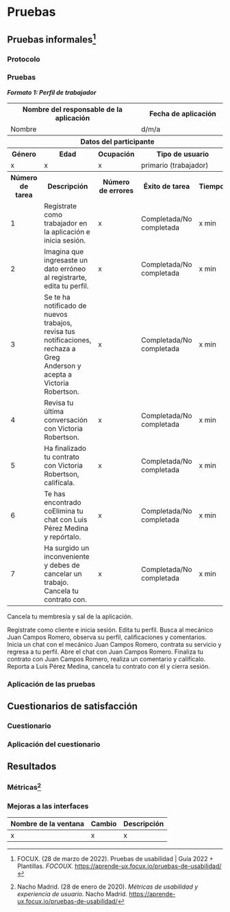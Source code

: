 # Pruebas
## Pruebas informales[^1]
### Protocolo

### Pruebas

***Formato 1: Perfil de trabajador***

<table align=center>  
   <tr>  
      <th colspan=3>Nombre del responsable de la aplicación</th>  
      <th colspan=2>Fecha de aplicación</th> 
   </tr> 
    <tr>  
      <td colspan=3>Nombre</td>  
       <td>d/m/a</td> 
   </tr> 
   <tr>  
      <th colspan=5>Datos del participante</td> 
   </tr> 
    <tr>  
      <th>Género</th>  
      <th>Edad</th>
      <th>Ocupación</th>     
      <th colspan=2>Tipo de usuario</th>           
   </tr> 
    <tr>  
      <td>x</td>  
       <td>x</td>
      <td>x</td>
      <td colspan=2>primario (trabajador)</td>  
   </tr> 
     <tr>  
      <th>Número de tarea</th> 
     <th>Descripción</th>
     <th>Número de errores</th>
     <th>Éxito de tarea</th>   
     <th>Tiempo</th>   
   </tr> 
    <tr>  
      <td>1</td> 
      <td>Regístrate como trabajador en la aplicación e inicia sesión. </td>
       <td>x</td>
       <td>Completada/No completada</td>
       <td>x min</td>              
   </tr>
    <tr>  
      <td>2</td> 
      <td>Imagina que ingresaste un dato erróneo al registrarte, edita tu perfil.</td>
       <td>x</td>
       <td>Completada/No completada</td>
       <td>x min</td>              
   </tr>
    <tr>  
      <td>3</td> 
      <td>Se te ha notificado de nuevos trabajos, revisa tus notificaciones, rechaza a Greg Anderson y  acepta a Victoria Robertson. </td>
       <td>x</td>
       <td>Completada/No completada</td>
       <td>x min</td>              
   </tr>
   <tr>  
      <td>4</td> 
      <td>Revisa tu última conversación con Victoria Robertson. </td>
       <td>x</td>
       <td>Completada/No completada</td>
       <td>x min</td>              
   </tr>
   <tr>  
      <td>5</td> 
      <td>Ha finalizado tu contrato con Victoria Robertson, califícala.  </td>
       <td>x</td>
       <td>Completada/No completada</td>
       <td>x min</td>              
   </tr>
   <tr>  
      <td>6</td> 
      <td>Te has encontrado coElimina tu chat con Luis Pérez Medina y repórtalo. </td>
       <td>x</td>
       <td>Completada/No completada</td>
       <td>x min</td>              
   </tr>
   <tr>  
      <td>7</td> 
      <td>Ha surgido un inconveniente y debes de cancelar un trabajo. Cancela tu contrato con.  </td>
       <td>x</td>
       <td>Completada/No completada</td>
       <td>x min</td>              
   </tr>
 </table>
 





Cancela tu membresía y sal de la aplicación. 


Regístrate como cliente e inicia sesión.
Edita tu perfil. 
Busca al mecánico Juan Campos Romero, observa su perfil, calificaciones y comentarios. 
Inicia un chat con el mecánico Juan Campos Romero, contrata su servicio y regresa a tu perfil. 
Abre el chat con Juan Campos Romero.
Finaliza tu contrato con Juan Campos Romero, realiza un comentario y califícalo. 
Reporta a Luis Pérez Medina, cancela tu contrato con él y cierra sesión. 




### Aplicación de las pruebas
## Cuestionarios de satisfacción
###  Cuestionario
### Aplicación del cuestionario
## Resultados
### Métricas[^2]
### Mejoras a las interfaces 
| Nombre de la ventana | Cambio | Descripción|
|--|--|--|
| x | x |x|

[^1]: FOCUX. (28 de marzo de 2022). Pruebas de usabilidad | Guía 2022 + Plantillas. *FOCOUX.* https://aprende-ux.focux.io/pruebas-de-usabilidad/
[^2]: Nacho Madrid. (28 de enero de 2020). *Métricas de usabilidad y experiencia de usuario.* Nacho Madrid. https://aprende-ux.focux.io/pruebas-de-usabilidad/
<!--stackedit_data:
eyJoaXN0b3J5IjpbMTE5MTEzNjg0NSwtMTQwMTg1ODM2NiwxND
EyMzE0ODA3LC0yMDM5OTMwMzgyLC0zMTc1NjM1NDcsLTE5Mjg0
OTA4MDEsLTE0NzU1MTE2MjUsLTIzMjI4NjYzLDg0ODY1MDkzMS
wtMTI1MzYwNTQ1MywtNTM2ODc2Mzg4LDUxNzE3NzA3Miw2NjI1
NDM0OTcsLTc3NTg5NzQ2NCwtNzUzMDE2MzIzLC0xMjk1Mzg2MD
M1LDg4ODQxMzY1Ml19
-->